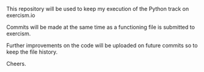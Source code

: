 This repository will be used to keep my execution of the
Python track on exercism.io

Commits will be made at the same time as a functioning
file is submitted to exercism.

Further improvements on the code will be uploaded on
future commits so to keep the file history.

Cheers.
